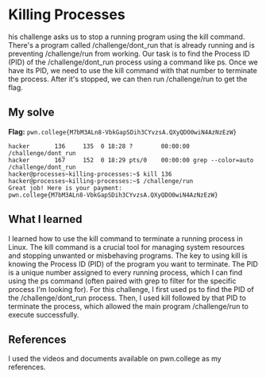 # Killing Processes
his challenge asks us to stop a running program using the kill command. 
There's a program called /challenge/dont_run that is already running and is preventing /challenge/run from working.
Our task is to find the Process ID (PID) of the /challenge/dont_run process using a command like ps. 
Once we have its PID, we need to use the kill command with that number to terminate the process. 
After it's stopped, we can then run /challenge/run to get the flag.

## My solve
**Flag:** `pwn.college{M7bM3ALn8-VbkGapSDih3CYvzsA.QXyQDO0wiN4AzNzEzW}`

```hacker@processes~killing-processes:~$ ps -ef | grep /challenge/dont_run
hacker       136     135  0 18:28 ?        00:00:00 /challenge/dont_run
hacker       167     152  0 18:29 pts/0    00:00:00 grep --color=auto /challenge/dont_run
hacker@processes~killing-processes:~$ kill 136
hacker@processes~killing-processes:~$ /challenge/run
Great job! Here is your payment:
pwn.college{M7bM3ALn8-VbkGapSDih3CYvzsA.QXyQDO0wiN4AzNzEzW}

```

## What I learned
I learned how to use the kill command to terminate a running process in Linux. The kill command is a crucial tool for managing system resources and stopping unwanted or misbehaving programs.
The key to using kill is knowing the Process ID (PID) of the program you want to terminate. The PID is a unique number assigned to every running process, which I can find using the ps command (often paired with grep to filter for the specific process I'm looking for).
For this challenge, I first used ps to find the PID of the /challenge/dont_run process. Then, I used kill followed by that PID to terminate the process, which allowed the main program /challenge/run to execute successfully.

## References 
I used the videos and documents available on pwn.college as my references.
